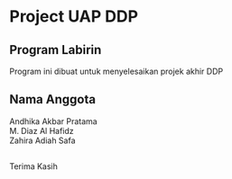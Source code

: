 # Project UAP DDP
## Program Labirin
Program ini dibuat untuk menyelesaikan projek akhir DDP
## Nama Anggota
Andhika Akbar Pratama
<br/> M. Diaz Al Hafidz
<br/> Zahira Adiah Safa
##
Terima Kasih
